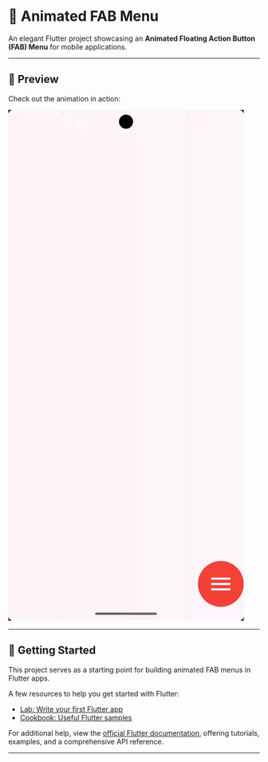 # 🚀 Animated FAB Menu

An elegant Flutter project showcasing an **Animated Floating Action Button (FAB) Menu** for mobile applications.

---

## 📱 Preview

Check out the animation in action:

![Animated FAB Menu Demo](https://github.com/aminamin13/animated_fab_menu/blob/main/untitled.gif)

---

## 📝 Getting Started

This project serves as a starting point for building animated FAB menus in Flutter apps.

A few resources to help you get started with Flutter:

- [Lab: Write your first Flutter app](https://docs.flutter.dev/get-started/codelab)
- [Cookbook: Useful Flutter samples](https://docs.flutter.dev/cookbook)

For additional help, view the
[official Flutter documentation](https://docs.flutter.dev/), offering tutorials, examples, and a comprehensive API reference.

---

